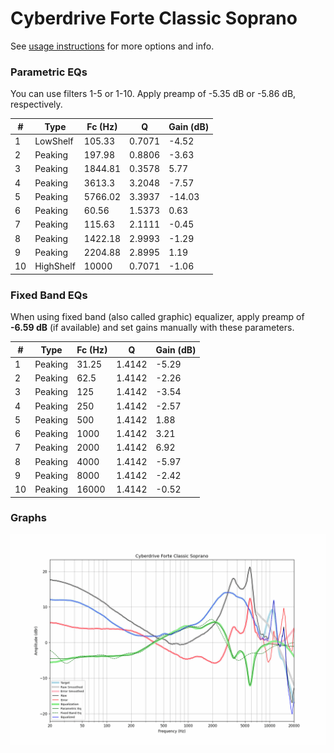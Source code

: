 # Cyberdrive Forte Classic Soprano
See [usage instructions](https://github.com/jaakkopasanen/AutoEq#usage) for more options and info.

### Parametric EQs
You can use filters 1-5 or 1-10. Apply preamp of -5.35 dB or -5.86 dB, respectively.

|   # | Type      |   Fc (Hz) |      Q |   Gain (dB) |
|-----|-----------|-----------|--------|-------------|
|   1 | LowShelf  |    105.33 | 0.7071 |       -4.52 |
|   2 | Peaking   |    197.98 | 0.8806 |       -3.63 |
|   3 | Peaking   |   1844.81 | 0.3578 |        5.77 |
|   4 | Peaking   |   3613.3  | 3.2048 |       -7.57 |
|   5 | Peaking   |   5766.02 | 3.3937 |      -14.03 |
|   6 | Peaking   |     60.56 | 1.5373 |        0.63 |
|   7 | Peaking   |    115.63 | 2.1111 |       -0.45 |
|   8 | Peaking   |   1422.18 | 2.9993 |       -1.29 |
|   9 | Peaking   |   2204.88 | 2.8995 |        1.19 |
|  10 | HighShelf |  10000    | 0.7071 |       -1.06 |

### Fixed Band EQs
When using fixed band (also called graphic) equalizer, apply preamp of **-6.59 dB** (if available) and set gains manually with these parameters.

|   # | Type    |   Fc (Hz) |      Q |   Gain (dB) |
|-----|---------|-----------|--------|-------------|
|   1 | Peaking |     31.25 | 1.4142 |       -5.29 |
|   2 | Peaking |     62.5  | 1.4142 |       -2.26 |
|   3 | Peaking |    125    | 1.4142 |       -3.54 |
|   4 | Peaking |    250    | 1.4142 |       -2.57 |
|   5 | Peaking |    500    | 1.4142 |        1.88 |
|   6 | Peaking |   1000    | 1.4142 |        3.21 |
|   7 | Peaking |   2000    | 1.4142 |        6.92 |
|   8 | Peaking |   4000    | 1.4142 |       -5.97 |
|   9 | Peaking |   8000    | 1.4142 |       -2.42 |
|  10 | Peaking |  16000    | 1.4142 |       -0.52 |

### Graphs
![](./Cyberdrive%20Forte%20Classic%20Soprano.png)
